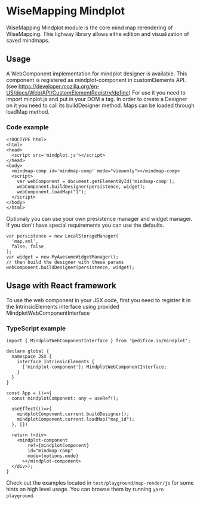 # WiseMapping Mindplot

WiseMapping Mindplot module is the core mind map rerendering of WiseMapping. This lighway library allows eithe edition and visualization of saved mindmaps.

## Usage

A WebComponent implementation for mindplot designer is available.
This component is registered as mindplot-component in customElements API. (see https://developer.mozilla.org/en-US/docs/Web/API/CustomElementRegistry/define)
For use it you need to import minplot.js and put in your DOM a <mindplot-component id="mindplot-comp"/> tag. In order to create a Designer on it you need to call its buildDesigner method. Maps can be loaded through loadMap method.

### Code example

```
<!DOCTYPE html>
<html>
<head>
  <script src='mindplot.js'></script>
</head>
<body>
  <mindmap-comp id='mindmap-comp' mode="viewonly"></mindmap-comp>
  <script>
    var webComponent = document.getElementById('mindmap-comp');
    webComponent.buildDesigner(persistence, widget);
    webComponent.loadMap("1");
  </script>
</body>
</html>
```

Optionaly you can use your own presistence manager and widget manager.
If you don't have special requirements you can use the defaults.

```
var persistence = new LocalStorageManager(
  'map.xml',
  false, false
);
var widget = new MyAwesomeWidgetManager();
// then build the designer with these params
webComponent.buildDesigner(persistence, widget);
```

## Usage with React framework

To use the web component in your JSX code, first you need to register it in the IntrinsicElements interface using provided MindplotWebComponentInterface

### TypeScript example

```
import { MindplotWebComponentInterface } from '@edifice.io/mindplot';

declare global {
  namespace JSX {
    interface IntrinsicElements {
      ['mindplot-component']: MindplotWebComponentInterface;
    }
  }
}

const App = ()=>{
  const mindplotComponent: any = useRef();

  useEffect(()=>{
    mindplotComponent.current.buildDesigner();
    mindplotComponent.current.loadMap("map_id");
  }, [])

  return (<div>
    <mindplot-component
        ref={mindplotComponent}
        id="mindmap-comp"
        mode={options.mode}
      ></mindplot-component>
  </div>);
}
```

Check out the examples located in `test/playground/map-render/js` for some hints on high level usage. You can browse them by running `yarn playground`.
